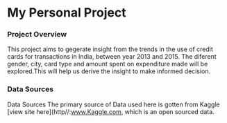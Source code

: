 # My Personal Project

### Project Overview
This project aims to gegerate insight from the trends in the use of credit cards for transactions in India, between year 2013 and 2015. The diferent gender, city, card type and amount spent on expenditure made will be explored.This will help us derive the insight to make informed decision.

### Data Sources
Data Sources
The primary source of Data used here is gotten from Kaggle [view site here](http//:www.Kaggle.com, which is an open sourced data.

